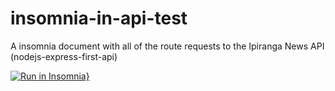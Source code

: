 # insomnia-in-api-test
A insomnia document with all of the route requests to the Ipiranga News API (nodejs-express-first-api)

[![Run in Insomnia}](https://insomnia.rest/images/run.svg)](https://insomnia.rest/run/?label=Ipiranga%20News%20Test&uri=https%3A%2F%2Fraw.githubusercontent.com%2FRafaFreitasNog%2Finsomnia-in-api-test%2Fmain%2Fin-insomnia.json)
